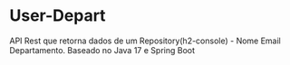 # User-Depart
 API Rest que retorna dados de um Repository(h2-console) - Nome Email Departamento. Baseado no Java 17 e Spring Boot
